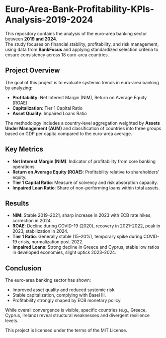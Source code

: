 # Euro-Area-Bank-Profitability-KPIs-Analysis-2019-2024

This repository contains the analysis of the euro-area banking sector between **2019 and 2024**.  
The study focuses on financial stability, profitability, and risk management, using data from **BankFocus** and applying standardized selection criteria to ensure consistency across 18 euro-area countries.

## Project Overview

The goal of this project is to evaluate systemic trends in euro-area banking by analyzing:  

- **Profitability**: Net Interest Margin (NIM), Return on Average Equity (ROAE)  
- **Capitalization**: Tier 1 Capital Ratio  
- **Asset Quality**: Impaired Loans Ratio  

The methodology includes a country-level aggregation weighted by **Assets Under Management (AUM)** and classification of countries into three groups based on GDP per capita compared to the euro-area average.

## Key Metrics

- **Net Interest Margin (NIM)**: Indicator of profitability from core banking operations.  
- **Return on Average Equity (ROAE)**: Profitability relative to shareholders’ equity.  
- **Tier 1 Capital Ratio**: Measure of solvency and risk absorption capacity.  
- **Impaired Loan Ratio**: Share of non-performing loans within total assets.  

## Results

- **NIM**: Stable 2019–2021, sharp increase in 2023 with ECB rate hikes, correction in 2024.  
- **ROAE**: Decline during COVID-19 (2020), recovery in 2021–2022, peak in 2023, stabilization in 2024.  
- **Tier 1 Ratio**: Generally stable (15–20%), temporary spike during COVID-19 crisis, normalization post-2022.  
- **Impaired Loans**: Strong decline in Greece and Cyprus, stable low ratios in developed economies, slight uptick 2023–2024.  

## Conclusion

The euro-area banking sector has shown:  
- Improved asset quality and reduced systemic risk.  
- Stable capitalization, complying with Basel III.  
- Profitability strongly shaped by ECB monetary policy.  

While overall convergence is visible, specific countries (e.g., Greece, Cyprus, Ireland) reveal structural weaknesses and divergent resilience levels.  

This project is licensed under the terms of the MIT License.  
